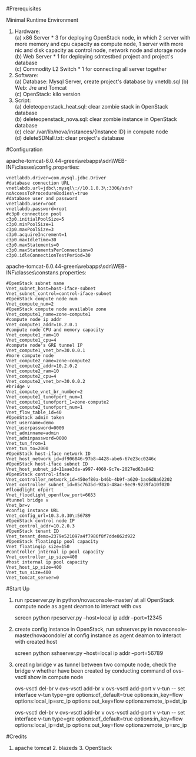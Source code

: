 #Prerequisites

Minimal Runtime Environment  
1. Hardware:  
(a) x86 Server * 3 for deploying OpenStack node, in which 2 server with more memory and cpu capacity as compute node, 1 server with more nic and disk capacity as control node, network node and storage node  
(b) Web Server * 1 for deploying sdntestbed project and project's database  
(c) Commodity L2 Switch * 1 for connecting all server together  
2. Software:  
(a) Database: Mysql Server, create project's database by vnetdb.sql
(b) Web: Jre and Tomcat  
(c) OpenStack: kilo version  
3. Script:  
(a) deleteopenstack_heat.sql: clear zombie stack in OpenStack database  
(b) deleteopenstack_nova.sql: clear zombie instance in OpenStack database  
(c) clear /var/lib/nova/instances/{Instance ID} in compute node  
(d) deleteSDNall.txt: clear project's database  

#Configuration

apache-tomcat-6.0.44-green\webapps\sdn\WEB-INF\classes\config.properties:

    vnetlabdb.driver=com.mysql.jdbc.Driver
    #database connection URL
    vnetlabdb.url=jdbc\:mysql\://10.1.0.3\:3306/sdn?noAccessToProcedureBodies\=true
    #database user and password
    vnetlabdb.user=root
    vnetlabdb.password=root
    #c3p0 connection pool
    c3p0.initialPoolSize=5
    c3p0.minPoolSize=1
    c3p0.maxPoolSize=3
    c3p0.acquireIncrement=1
    c3p0.maxIdleTime=30
    c3p0.maxStatements=0
    c3p0.maxStatementsPerConnection=0
    c3p0.idleConnectionTestPeriod=30

apache-tomcat-6.0.44-green\webapps\sdn\WEB-INF\classes\constans.properties:

    #OpenStack subnet name
    Vnet_subnet_host=host-iface-subnet
    Vnet_subnet_control=control-iface-subnet
    #OpenStack compute node num
    Vnet_compute_num=2
    #OpenStack compute node available zone
    Vnet_compute1_name=zone-compute1
    #compute node ip addr
    Vnet_compute1_addr=10.2.0.1
    #compute node CPU and memory capacity
    Vnet_compute1_ram=10
    Vnet_compute1_cpu=4
    #compute node's GRE tunnel IP
    Vnet_compute1_vnet_br=30.0.0.1
    #more compute node
    Vnet_compute2_name=zone-compute2
    Vnet_compute2_addr=10.2.0.2
    Vnet_compute2_ram=10
    Vnet_compute2_cpu=4
    Vnet_compute2_vnet_br=30.0.0.2
    #bridge v
    Vnet_compute_vnet_br_number=2
    Vnet_compute1_tunofport_num=1
    Vnet_compute1_tunofport_1=zone-compute2
    Vnet_compute2_tunofport_num=1
    Vnet_flow_table_id=40
    #OpenStack admin token
    Vnet_username=demo
    Vnet_userpassword=0000
    Vnet_adminname=admin
    Vnet_adminpassword=0000
    Vnet_tun_from=1
    Vnet_tun_to=2000
    #OpenStack host-iface network ID
    Vnet_host_network_id=df906846-97b8-4428-abe6-67e23cc0246c
    #OpenStack host-iface subnet ID
    Vnet_host_subnet_id=11aae3da-a997-4060-9c7e-2027ed63a842
    #OpenStack control-iface
    Vnet_controller_network_id=450ef80a-b46b-4b9f-a620-1ac6d8a62202
    Vnet_controller_subnet_id=85c7635d-92a3-48ac-9ec9-9239fa10f020
    #floodlight ofport
    Vnet_floodlight_openflow_port=6653
    #tunnel bridge v
    Vnet_br=v
    #config instance URL
    Vnet_config_url=10.3.0.30\:56789
    #OpenStack control node IP
    Vnet_control_addr=10.2.0.3
    #OpenStack tenant ID
    Vnet_tenant_demo=2379e521097a4f7986f8f7dde862d922
    #OpenStack floatingip pool capacity
    Vnet_floatingip_size=150
    #controller internal ip pool capacity 
    Vnet_controller_ip_size=400
    #host internal ip pool capacity
    Vnet_host_ip_size=400
    Vnet_tun_size=400
    Vnet_tomcat_server=0



#Start Up

1. run rpcserver.py in python/novaconsole-master/ at all OpenStack compute node as agent deamon to interact with ovs

    screen python rpcserver.py –host=local ip addr –port=12345

2. create config instance in OpenStack, run sshserver.py in novaconsole-master/novacondole/ at config instance as agent deamon to interact with created host

    screen python sshserver.py –host=local ip addr –port=56789

3. creating bridge v as tunnel between two compute node, check the bridge v whether have been created by conducting command of ovs-vsctl show in compute node

    ovs-vsctl del-br v
    ovs-vsctl add-br v
    ovs-vsctl add-port v v-tun -- set interface v-tun type=gre options:df_default=true options:in_key=flow options:local_ip=src_ip options:out_key=flow options:remote_ip=dst_ip

    ovs-vsctl del-br v
    ovs-vsctl add-br v
    ovs-vsctl add-port v v-tun -- set interface v-tun type=gre options:df_default=true options:in_key=flow options:local_ip=dst_ip options:out_key=flow options:remote_ip=src_ip


#Credits

1. apache tomcat 2. blazeds 3. OpenStack
